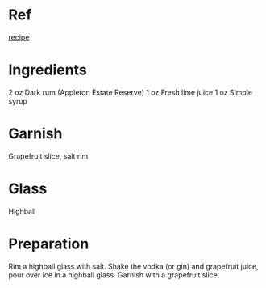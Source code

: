 # Ref
[recipe](https://www.liquor.com/recipes/salty-dog)

# Ingredients
2 oz Dark rum (Appleton Estate Reserve)
1 oz Fresh lime juice
1 oz Simple syrup

# Garnish
Grapefruit slice, salt rim

# Glass
Highball

# Preparation
Rim a highball glass with salt.
Shake the vodka (or gin) and grapefruit juice, pour over ice in a highball glass.
Garnish with a grapefruit slice.

